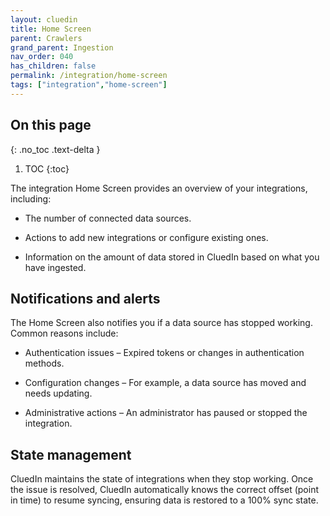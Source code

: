 ```yaml
---
layout: cluedin
title: Home Screen
parent: Crawlers
grand_parent: Ingestion
nav_order: 040
has_children: false
permalink: /integration/home-screen
tags: ["integration","home-screen"]
---
```

## On this page
{: .no_toc .text-delta }
1. TOC
{:toc}

The integration Home Screen provides an overview of your integrations, including:

- The number of connected data sources.

- Actions to add new integrations or configure existing ones.

- Information on the amount of data stored in CluedIn based on what you have ingested.

## Notifications and alerts

The Home Screen also notifies you if a data source has stopped working. Common reasons include:

 - Authentication issues – Expired tokens or changes in authentication methods.

 - Configuration changes – For example, a data source has moved and needs updating.

 - Administrative actions – An administrator has paused or stopped the integration.

## State management

CluedIn maintains the state of integrations when they stop working. Once the issue is resolved, CluedIn automatically knows the correct offset (point in time) to resume syncing, ensuring data is restored to a 100% sync state.